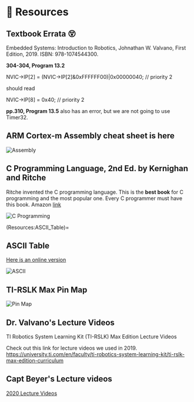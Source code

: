 # 💎 Resources

## Textbook Errata 😵

Embedded Systems: Introduction to Robotics, Johnathan W. Valvano, First Edition, 2019. ISBN: 978-1074544300.

**304-304, Program 13.2**

NVIC->IP[2] = (NVIC->IP[2]&0xFFFFFF00)|0x00000040; // priority 2

should read

NVIC->IP[8] = 0x40; // priority 2

**pp.310, Program 13.5** also has an error, but we are not going to use Timer32.


## ARM Cortex-m Assembly cheat sheet is here

![Assembly](./figures/ARM_Assembly.png)


## C Programming Language, 2nd Ed.  by Kernighan and Ritche

Ritche invented the C programming language.  This is the **best book** for C programming and the most popular one.  Every C programmer must have this book.
Amazon [link](https://www.amazon.com/Programming-Language-2nd-Brian-Kernighan/dp/0131103628)

![C Programming](./figures/C_Programming.jpg)

(Resources:ASCII_Table)=
## ASCII Table
 
[Here is an online version](https://www.sciencebuddies.org/science-fair-projects/references/ascii-table)
 
![ASCII](./figures/ASCII.png)


## TI-RSLK Max Pin Map

![Pin Map](./figures/TI-RSLK_Max_Pin_Map.png)




## Dr. Valvano's Lecture Videos
TI Robotics System Learning Kit (TI-RSLK) Max Edition Lecture Videos
 
Check out this link for lecture videos we used in 2019.
https://university.ti.com/en/faculty/ti-robotics-system-learning-kit/ti-rslk-max-edition-curriculum


## Capt Beyer's Lecture videos
[2020 Lecture Videos](https://www.youtube.com/playlist?list=PLLvuo5HBf25HKbK18J28lJNyPkltAxfln)



